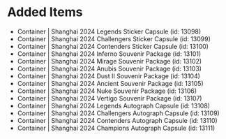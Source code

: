 # Added Items

* Container | Shanghai 2024 Legends Sticker Capsule (id: 13098)
* Container | Shanghai 2024 Challengers Sticker Capsule (id: 13099)
* Container | Shanghai 2024 Contenders Sticker Capsule (id: 13100)
* Container | Shanghai 2024 Inferno Souvenir Package (id: 13101)
* Container | Shanghai 2024 Mirage Souvenir Package (id: 13102)
* Container | Shanghai 2024 Anubis Souvenir Package (id: 13103)
* Container | Shanghai 2024 Dust II Souvenir Package (id: 13104)
* Container | Shanghai 2024 Ancient Souvenir Package (id: 13105)
* Container | Shanghai 2024 Nuke Souvenir Package (id: 13106)
* Container | Shanghai 2024 Vertigo Souvenir Package (id: 13107)
* Container | Shanghai 2024 Legends Autograph Capsule (id: 13108)
* Container | Shanghai 2024 Challengers Autograph Capsule (id: 13109)
* Container | Shanghai 2024 Contenders Autograph Capsule (id: 13110)
* Container | Shanghai 2024 Champions Autograph Capsule (id: 13111)

